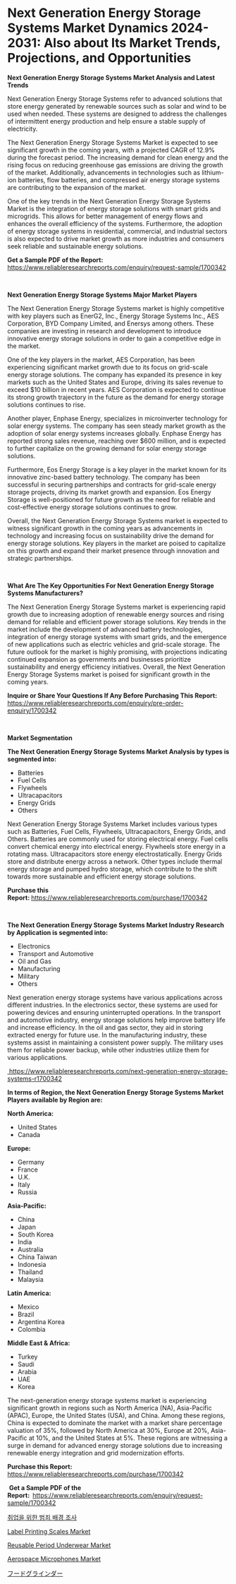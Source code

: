 <p><h1>Next Generation Energy Storage Systems Market Dynamics 2024-2031: Also about Its Market Trends, Projections, and Opportunities</h1></p><p><strong>Next Generation Energy Storage Systems Market Analysis and Latest Trends</strong></p>
<p><p>Next Generation Energy Storage Systems refer to advanced solutions that store energy generated by renewable sources such as solar and wind to be used when needed. These systems are designed to address the challenges of intermittent energy production and help ensure a stable supply of electricity.</p><p>The Next Generation Energy Storage Systems Market is expected to see significant growth in the coming years, with a projected CAGR of 12.9% during the forecast period. The increasing demand for clean energy and the rising focus on reducing greenhouse gas emissions are driving the growth of the market. Additionally, advancements in technologies such as lithium-ion batteries, flow batteries, and compressed air energy storage systems are contributing to the expansion of the market.</p><p>One of the key trends in the Next Generation Energy Storage Systems Market is the integration of energy storage solutions with smart grids and microgrids. This allows for better management of energy flows and enhances the overall efficiency of the systems. Furthermore, the adoption of energy storage systems in residential, commercial, and industrial sectors is also expected to drive market growth as more industries and consumers seek reliable and sustainable energy solutions.</p></p>
<p><strong>Get a Sample PDF of the Report:&nbsp;</strong> <a href="https://www.reliableresearchreports.com/enquiry/request-sample/1700342">https://www.reliableresearchreports.com/enquiry/request-sample/1700342</a></p>
<p>&nbsp;</p>
<p><strong>Next Generation Energy Storage Systems Major Market Players</strong></p>
<p><p>The Next Generation Energy Storage Systems market is highly competitive with key players such as EnerG2, Inc., Energy Storage Systems Inc., AES Corporation, BYD Company Limited, and Enersys among others. These companies are investing in research and development to introduce innovative energy storage solutions in order to gain a competitive edge in the market.</p><p>One of the key players in the market, AES Corporation, has been experiencing significant market growth due to its focus on grid-scale energy storage solutions. The company has expanded its presence in key markets such as the United States and Europe, driving its sales revenue to exceed $10 billion in recent years. AES Corporation is expected to continue its strong growth trajectory in the future as the demand for energy storage solutions continues to rise.</p><p>Another player, Enphase Energy, specializes in microinverter technology for solar energy systems. The company has seen steady market growth as the adoption of solar energy systems increases globally. Enphase Energy has reported strong sales revenue, reaching over $600 million, and is expected to further capitalize on the growing demand for solar energy storage solutions.</p><p>Furthermore, Eos Energy Storage is a key player in the market known for its innovative zinc-based battery technology. The company has been successful in securing partnerships and contracts for grid-scale energy storage projects, driving its market growth and expansion. Eos Energy Storage is well-positioned for future growth as the need for reliable and cost-effective energy storage solutions continues to grow.</p><p>Overall, the Next Generation Energy Storage Systems market is expected to witness significant growth in the coming years as advancements in technology and increasing focus on sustainability drive the demand for energy storage solutions. Key players in the market are poised to capitalize on this growth and expand their market presence through innovation and strategic partnerships.</p></p>
<p>&nbsp;</p>
<p><strong>What Are The Key Opportunities For Next Generation Energy Storage Systems Manufacturers?</strong></p>
<p><p>The Next Generation Energy Storage Systems market is experiencing rapid growth due to increasing adoption of renewable energy sources and rising demand for reliable and efficient power storage solutions. Key trends in the market include the development of advanced battery technologies, integration of energy storage systems with smart grids, and the emergence of new applications such as electric vehicles and grid-scale storage. The future outlook for the market is highly promising, with projections indicating continued expansion as governments and businesses prioritize sustainability and energy efficiency initiatives. Overall, the Next Generation Energy Storage Systems market is poised for significant growth in the coming years.</p></p>
<p><strong>Inquire or Share Your Questions If Any Before Purchasing This Report:</strong> <a href="https://www.reliableresearchreports.com/enquiry/pre-order-enquiry/1700342">https://www.reliableresearchreports.com/enquiry/pre-order-enquiry/1700342</a></p>
<p>&nbsp;</p>
<p><strong>Market Segmentation</strong></p>
<p><strong>The Next Generation Energy Storage Systems Market Analysis by types is segmented into:</strong></p>
<p><ul><li>Batteries</li><li>Fuel Cells</li><li>Flywheels</li><li>Ultracapacitors</li><li>Energy Grids</li><li>Others</li></ul></p>
<p><p>Next Generation Energy Storage Systems Market includes various types such as Batteries, Fuel Cells, Flywheels, Ultracapacitors, Energy Grids, and Others. Batteries are commonly used for storing electrical energy. Fuel cells convert chemical energy into electrical energy. Flywheels store energy in a rotating mass. Ultracapacitors store energy electrostatically. Energy Grids store and distribute energy across a network. Other types include thermal energy storage and pumped hydro storage, which contribute to the shift towards more sustainable and efficient energy storage solutions.</p></p>
<p><strong>Purchase this Report:&nbsp;</strong><a href="https://www.reliableresearchreports.com/purchase/1700342">https://www.reliableresearchreports.com/purchase/1700342</a></p>
<p>&nbsp;</p>
<p><strong>The Next Generation Energy Storage Systems Market Industry Research by Application is segmented into:</strong></p>
<p><ul><li>Electronics</li><li>Transport and Automotive</li><li>Oil and Gas</li><li>Manufacturing</li><li>Military</li><li>Others</li></ul></p>
<p><p>Next generation energy storage systems have various applications across different industries. In the electronics sector, these systems are used for powering devices and ensuring uninterrupted operations. In the transport and automotive industry, energy storage solutions help improve battery life and increase efficiency. In the oil and gas sector, they aid in storing extracted energy for future use. In the manufacturing industry, these systems assist in maintaining a consistent power supply. The military uses them for reliable power backup, while other industries utilize them for various applications.</p></p>
<p><a href="https://www.reliableresearchreports.com/next-generation-energy-storage-systems-r1700342">&nbsp;https://www.reliableresearchreports.com/next-generation-energy-storage-systems-r1700342</a></p>
<p><strong>In terms of Region, the Next Generation Energy Storage Systems Market Players available by Region are:</strong></p>
<p>
    <p> <strong> North America: </strong>
        <ul>
            <li>United States</li>
            <li>Canada</li>
        </ul>
        </p> 
    <p> <strong> Europe: </strong>
        <ul>
            <li>Germany</li>
            <li>France</li>
            <li>U.K.</li>
            <li>Italy</li>
            <li>Russia</li>
        </ul>
        </p> 
    <p> <strong> Asia-Pacific: </strong>
        <ul>
            <li>China</li>
            <li>Japan</li>
            <li>South Korea</li>
            <li>India</li>
            <li>Australia</li>
            <li>China Taiwan</li>
            <li>Indonesia</li>
            <li>Thailand</li>
            <li>Malaysia</li>
        </ul>
        </p> 
    <p> <strong> Latin America: </strong>
        <ul>
            <li>Mexico</li>
            <li>Brazil</li>
            <li>Argentina Korea</li>
            <li>Colombia</li>
        </ul>
        </p> 
    <p> <strong> Middle East & Africa: </strong>
        <ul>
            <li>Turkey</li>
            <li>Saudi</li>
            <li>Arabia</li>
            <li>UAE</li>
            <li>Korea</li>
        </ul>
    </p>
    </p>
<p><p>The next-generation energy storage systems market is experiencing significant growth in regions such as North America (NA), Asia-Pacific (APAC), Europe, the United States (USA), and China. Among these regions, China is expected to dominate the market with a market share percentage valuation of 35%, followed by North America at 30%, Europe at 20%, Asia-Pacific at 10%, and the United States at 5%. These regions are witnessing a surge in demand for advanced energy storage solutions due to increasing renewable energy integration and grid modernization efforts.</p></p>
<p><strong>Purchase this Report: </strong><a href="https://www.reliableresearchreports.com/purchase/1700342">https://www.reliableresearchreports.com/purchase/1700342</a></p>
<p>&nbsp;<strong>Get a Sample PDF of the Report:&nbsp;&nbsp;</strong><a href="https://www.reliableresearchreports.com/enquiry/request-sample/1700342">https://www.reliableresearchreports.com/enquiry/request-sample/1700342</a></p>
<p><strong></strong></p>
<p><p><a href="https://github.com/TitusBoyer1/Market-Research-Report-List-1/blob/main/934718464716.md">취업을 위한 범죄 배경 조사</a></p><p><a href="https://github.com/KeeganBarrows2023/Market-Research-Report-List-1/blob/main/label-printing-scales-market.md">Label Printing Scales Market</a></p><p><a href="https://issuu.com/reportprime-2/docs/reusable-period-underwear-market-size-2030.pptx">Reusable Period Underwear Market</a></p><p><a href="https://github.com/RickHolmes3/Market-Research-Report-List-4/blob/main/aerospace-microphones-market.md">Aerospace Microphones Market</a></p><p><a href="https://github.com/LeanneBruen2023/Market-Research-Report-List-1/blob/main/355411266037.md">フードグラインダー</a></p></p>